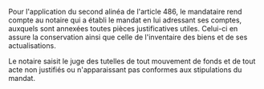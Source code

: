 Pour l'application du second alinéa de l'article 486, le mandataire rend compte au notaire qui a établi le mandat en lui adressant ses comptes, auxquels sont annexées toutes pièces justificatives utiles. Celui-ci en assure la conservation ainsi que celle de l'inventaire des biens et de ses actualisations.

Le notaire saisit le juge des tutelles de tout mouvement de fonds et de tout acte non justifiés ou n'apparaissant pas conformes aux stipulations du mandat.
